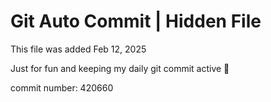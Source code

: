 # Git Auto Commit | Hidden File

This file was added Feb 12, 2025

Just for fun and keeping my daily git commit active 🤪

commit number: 420660
